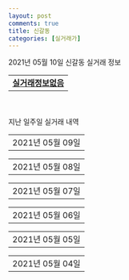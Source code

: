 ```yaml
---
layout: post
comments: true
title: 신갈동
categories: [실거래가]
---
```


2021년 05월 10일 신갈동 실거래 정보

<table>
  <tr>
    <td colspan="4" style="font-weight: bold;"><a href="https://search.naver.com/search.naver?query=실거래정보없음">실거래정보없음</a></td>
  </tr>
    
</table>
    
<div style="margin-top: 50px; margin-bottom: 13px">지난 일주일 실거래 내역</div>

  <table style="width: 100%; margin-bottom: 1px">
      <tr class="header">
        <td>2021년 05월 09일</td>
      </tr>
      <tr class="child" style="display: none">
        <td>
            
        <table>
          <tr>
            <td colspan="4" style="font-weight: bold;"><a href="https://search.naver.com/search.naver?query=실거래정보없음">실거래정보없음</a></td>
          </tr>

        </table>
    
        </td>
      </tr>
  </table>
    
  <table style="width: 100%; margin-bottom: 1px">
      <tr class="header">
        <td>2021년 05월 08일</td>
      </tr>
      <tr class="child" style="display: none">
        <td>
            
        <table>
          <tr>
            <td colspan="4" style="font-weight: bold;"><a href="https://search.naver.com/search.naver?query=갈현마을현대홈타운">갈현마을현대홈타운</a></td>
          </tr>

          <tr>
            <td>매매</td>
            <td>1층</td>
            <td>59.959㎡</td>
            <td>계약일 2021-04-27</td>
          </tr>
          <tr>
            <td colspan="4">50,000<br>기존최고가 50,000</td>
          </tr>
    
        </table>
        <table style="margin-top: 5px">
          <tr>
            <td colspan="4" style="font-weight: bold;"><a href="https://search.naver.com/search.naver?query=신흥덕 롯데캐슬 레이시티">신흥덕 롯데캐슬 레이시티</a></td>
          </tr>
    
          <tr>
            <td>매매</td>
            <td>15층</td>
            <td>59.5731㎡</td>
            <td>계약일 2021-05-03</td>
          </tr>
          <tr>
            <td colspan="4">61,000<br>기존최고가 61,000</td>
          </tr>
    
        </table>
        <table style="margin-top: 5px">
          <tr>
            <td colspan="4" style="font-weight: bold;"><a href="https://search.naver.com/search.naver?query=오성타워">오성타워</a></td>
          </tr>
    
          <tr>
            <td>매매</td>
            <td>11층</td>
            <td>24.81㎡</td>
            <td>계약일 2021-05-04</td>
          </tr>
          <tr>
            <td colspan="4">9,260<br>기존최고가 9,260</td>
          </tr>
    
          <tr>
            <td>매매</td>
            <td>7층</td>
            <td>16.6㎡</td>
            <td>계약일 2021-05-04</td>
          </tr>
          <tr>
            <td colspan="4">4,830<br>기존최고가 4,830</td>
          </tr>
    
          <tr>
            <td>매매</td>
            <td>4층</td>
            <td>16.25㎡</td>
            <td>계약일 2021-05-04</td>
          </tr>
          <tr>
            <td colspan="4">4,830<br>기존최고가 4,830</td>
          </tr>
    
          <tr>
            <td>매매</td>
            <td>5층</td>
            <td>16.6㎡</td>
            <td>계약일 2021-05-04</td>
          </tr>
          <tr>
            <td colspan="4">4,830<br>기존최고가 4,830</td>
          </tr>
    
          <tr>
            <td>매매</td>
            <td>7층</td>
            <td>15.16㎡</td>
            <td>계약일 2021-05-04</td>
          </tr>
          <tr>
            <td colspan="4">4,830<br>기존최고가 4,830</td>
          </tr>
    
          <tr>
            <td>매매</td>
            <td>5층</td>
            <td>16.25㎡</td>
            <td>계약일 2021-05-04</td>
          </tr>
          <tr>
            <td colspan="4">4,830<br>기존최고가 4,830</td>
          </tr>
    
          <tr>
            <td>매매</td>
            <td>9층</td>
            <td>15.19㎡</td>
            <td>계약일 2021-05-04</td>
          </tr>
          <tr>
            <td colspan="4">4,830<br>기존최고가 4,830</td>
          </tr>
    
          <tr>
            <td>매매</td>
            <td>6층</td>
            <td>16.6㎡</td>
            <td>계약일 2021-05-04</td>
          </tr>
          <tr>
            <td colspan="4">4,830<br>기존최고가 4,830</td>
          </tr>
    
          <tr>
            <td>매매</td>
            <td>8층</td>
            <td>16.6㎡</td>
            <td>계약일 2021-05-04</td>
          </tr>
          <tr>
            <td colspan="4">4,830<br>기존최고가 4,830</td>
          </tr>
    
          <tr>
            <td>매매</td>
            <td>10층</td>
            <td>12.87㎡</td>
            <td>계약일 2021-05-04</td>
          </tr>
          <tr>
            <td colspan="4">4,830<br>기존최고가 4,830</td>
          </tr>
    
          <tr>
            <td>매매</td>
            <td>8층</td>
            <td>14.28㎡</td>
            <td>계약일 2021-05-04</td>
          </tr>
          <tr>
            <td colspan="4">4,830<br>기존최고가 4,830</td>
          </tr>
    
          <tr>
            <td>매매</td>
            <td>4층</td>
            <td>15.16㎡</td>
            <td>계약일 2021-05-04</td>
          </tr>
          <tr>
            <td colspan="4">4,830<br>기존최고가 4,830</td>
          </tr>
    
          <tr>
            <td>매매</td>
            <td>6층</td>
            <td>15.16㎡</td>
            <td>계약일 2021-05-04</td>
          </tr>
          <tr>
            <td colspan="4">4,830<br>기존최고가 4,830</td>
          </tr>
    
          <tr>
            <td>매매</td>
            <td>9층</td>
            <td>11.54㎡</td>
            <td>계약일 2021-05-04</td>
          </tr>
          <tr>
            <td colspan="4">4,830<br>기존최고가 4,830</td>
          </tr>
    
          <tr>
            <td>매매</td>
            <td>9층</td>
            <td>12.96㎡</td>
            <td>계약일 2021-05-04</td>
          </tr>
          <tr>
            <td colspan="4">4,830<br>기존최고가 4,830</td>
          </tr>
    
          <tr>
            <td>매매</td>
            <td>10층</td>
            <td>14.28㎡</td>
            <td>계약일 2021-05-04</td>
          </tr>
          <tr>
            <td colspan="4">4,830<br>기존최고가 4,830</td>
          </tr>
    
          <tr>
            <td>매매</td>
            <td>4층</td>
            <td>16.6㎡</td>
            <td>계약일 2021-05-04</td>
          </tr>
          <tr>
            <td colspan="4">4,830<br>기존최고가 4,830</td>
          </tr>
    
          <tr>
            <td>매매</td>
            <td>9층</td>
            <td>12.79㎡</td>
            <td>계약일 2021-05-04</td>
          </tr>
          <tr>
            <td colspan="4">4,830<br>기존최고가 4,830</td>
          </tr>
    
          <tr>
            <td>매매</td>
            <td>9층</td>
            <td>12.87㎡</td>
            <td>계약일 2021-05-04</td>
          </tr>
          <tr>
            <td colspan="4">4,830<br>기존최고가 4,830</td>
          </tr>
    
          <tr>
            <td>매매</td>
            <td>9층</td>
            <td>14.28㎡</td>
            <td>계약일 2021-05-04</td>
          </tr>
          <tr>
            <td colspan="4">4,830<br>기존최고가 4,830</td>
          </tr>
    
          <tr>
            <td>매매</td>
            <td>10층</td>
            <td>11.66㎡</td>
            <td>계약일 2021-05-04</td>
          </tr>
          <tr>
            <td colspan="4">4,830<br>기존최고가 4,830</td>
          </tr>
    
          <tr>
            <td>매매</td>
            <td>6층</td>
            <td>16.25㎡</td>
            <td>계약일 2021-05-04</td>
          </tr>
          <tr>
            <td colspan="4">4,830<br>기존최고가 4,830</td>
          </tr>
    
          <tr>
            <td>매매</td>
            <td>9층</td>
            <td>11.66㎡</td>
            <td>계약일 2021-05-04</td>
          </tr>
          <tr>
            <td colspan="4">4,830<br>기존최고가 4,830</td>
          </tr>
    
          <tr>
            <td>매매</td>
            <td>10층</td>
            <td>12.96㎡</td>
            <td>계약일 2021-05-04</td>
          </tr>
          <tr>
            <td colspan="4">4,830<br>기존최고가 4,830</td>
          </tr>
    
          <tr>
            <td>매매</td>
            <td>7층</td>
            <td>16.25㎡</td>
            <td>계약일 2021-05-04</td>
          </tr>
          <tr>
            <td colspan="4">4,830<br>기존최고가 4,830</td>
          </tr>
    
          <tr>
            <td>매매</td>
            <td>5층</td>
            <td>15.16㎡</td>
            <td>계약일 2021-05-04</td>
          </tr>
          <tr>
            <td colspan="4">4,830<br>기존최고가 4,830</td>
          </tr>
    
          <tr>
            <td>매매</td>
            <td>10층</td>
            <td>12.79㎡</td>
            <td>계약일 2021-05-04</td>
          </tr>
          <tr>
            <td colspan="4">4,830<br>기존최고가 4,830</td>
          </tr>
    
          <tr>
            <td>매매</td>
            <td>10층</td>
            <td>11.54㎡</td>
            <td>계약일 2021-05-04</td>
          </tr>
          <tr>
            <td colspan="4">4,830<br>기존최고가 4,830</td>
          </tr>
    
          <tr>
            <td>매매</td>
            <td>8층</td>
            <td>15.16㎡</td>
            <td>계약일 2021-05-04</td>
          </tr>
          <tr>
            <td colspan="4">4,830<br>기존최고가 4,830</td>
          </tr>
    
          <tr>
            <td>매매</td>
            <td>11층</td>
            <td>14.28㎡</td>
            <td>계약일 2021-05-04</td>
          </tr>
          <tr>
            <td colspan="4">4,830<br>기존최고가 4,830</td>
          </tr>
    
          <tr>
            <td>매매</td>
            <td>10층</td>
            <td>15.19㎡</td>
            <td>계약일 2021-05-04</td>
          </tr>
          <tr>
            <td colspan="4">4,830<br>기존최고가 4,830</td>
          </tr>
    
          <tr>
            <td>매매</td>
            <td>11층</td>
            <td>14.05㎡</td>
            <td>계약일 2021-05-04</td>
          </tr>
          <tr>
            <td colspan="4">4,830<br>기존최고가 4,830</td>
          </tr>
    
          <tr>
            <td>매매</td>
            <td>11층</td>
            <td>18.97㎡</td>
            <td>계약일 2021-05-04</td>
          </tr>
          <tr>
            <td colspan="4">4,830<br>기존최고가 4,830</td>
          </tr>
    
          <tr>
            <td>매매</td>
            <td>11층</td>
            <td>11.73㎡</td>
            <td>계약일 2021-05-04</td>
          </tr>
          <tr>
            <td colspan="4">4,830<br>기존최고가 4,830</td>
          </tr>
    
          <tr>
            <td>매매</td>
            <td>11층</td>
            <td>15.19㎡</td>
            <td>계약일 2021-05-04</td>
          </tr>
          <tr>
            <td colspan="4">4,830<br>기존최고가 4,830</td>
          </tr>
    
          <tr>
            <td>매매</td>
            <td>6층</td>
            <td>10.9㎡</td>
            <td>계약일 2021-05-04</td>
          </tr>
          <tr>
            <td colspan="4">3,800<br>기존최고가 3,800</td>
          </tr>
    
          <tr>
            <td>매매</td>
            <td>5층</td>
            <td>10.9㎡</td>
            <td>계약일 2021-05-04</td>
          </tr>
          <tr>
            <td colspan="4">3,800<br>기존최고가 3,800</td>
          </tr>
    
          <tr>
            <td>매매</td>
            <td>9층</td>
            <td>10.4㎡</td>
            <td>계약일 2021-05-04</td>
          </tr>
          <tr>
            <td colspan="4">3,800<br>기존최고가 3,800</td>
          </tr>
    
          <tr>
            <td>매매</td>
            <td>8층</td>
            <td>10.4㎡</td>
            <td>계약일 2021-05-04</td>
          </tr>
          <tr>
            <td colspan="4">3,800<br>기존최고가 3,800</td>
          </tr>
    
          <tr>
            <td>매매</td>
            <td>9층</td>
            <td>10.39㎡</td>
            <td>계약일 2021-05-04</td>
          </tr>
          <tr>
            <td colspan="4">3,800<br>기존최고가 3,800</td>
          </tr>
    
          <tr>
            <td>매매</td>
            <td>10층</td>
            <td>10.39㎡</td>
            <td>계약일 2021-05-04</td>
          </tr>
          <tr>
            <td colspan="4">3,800<br>기존최고가 3,800</td>
          </tr>
    
          <tr>
            <td>매매</td>
            <td>10층</td>
            <td>9.41㎡</td>
            <td>계약일 2021-05-04</td>
          </tr>
          <tr>
            <td colspan="4">3,800<br>기존최고가 3,800</td>
          </tr>
    
          <tr>
            <td>매매</td>
            <td>7층</td>
            <td>10.9㎡</td>
            <td>계약일 2021-05-04</td>
          </tr>
          <tr>
            <td colspan="4">3,800<br>기존최고가 3,800</td>
          </tr>
    
          <tr>
            <td>매매</td>
            <td>4층</td>
            <td>10.9㎡</td>
            <td>계약일 2021-05-04</td>
          </tr>
          <tr>
            <td colspan="4">3,800<br>기존최고가 3,800</td>
          </tr>
    
          <tr>
            <td>매매</td>
            <td>9층</td>
            <td>9.41㎡</td>
            <td>계약일 2021-05-04</td>
          </tr>
          <tr>
            <td colspan="4">3,800<br>기존최고가 3,800</td>
          </tr>
    
          <tr>
            <td>매매</td>
            <td>10층</td>
            <td>10.4㎡</td>
            <td>계약일 2021-05-04</td>
          </tr>
          <tr>
            <td colspan="4">3,800<br>기존최고가 3,800</td>
          </tr>
    
        </table>
        <table style="margin-top: 5px">
          <tr>
            <td colspan="4" style="font-weight: bold;"><a href="https://search.naver.com/search.naver?query=기흥역 롯데캐슬 스카이">기흥역 롯데캐슬 스카이</a></td>
          </tr>
    
          <tr>
            <td>전세</td>
            <td>18층</td>
            <td>84.889㎡</td>
            <td>계약일 2021-04-24</td>
          </tr>
          <tr>
            <td colspan="4">48,000</td>
          </tr>
    
        </table>
        <table style="margin-top: 5px">
          <tr>
            <td colspan="4" style="font-weight: bold;"><a href="https://search.naver.com/search.naver?query=기흥파크뷰">기흥파크뷰</a></td>
          </tr>
    
          <tr>
            <td>전세</td>
            <td>1층</td>
            <td>84.98㎡</td>
            <td>계약일 2021-05-05</td>
          </tr>
          <tr>
            <td colspan="4">20,000</td>
          </tr>
    
        </table>
        <table style="margin-top: 5px">
          <tr>
            <td colspan="4" style="font-weight: bold;"><a href="https://search.naver.com/search.naver?query=녹원마을새천년그린빌(1)">녹원마을새천년그린빌(1)</a></td>
          </tr>
    
          <tr>
            <td>전세</td>
            <td>10층</td>
            <td>59.51㎡</td>
            <td>계약일 2021-05-07</td>
          </tr>
          <tr>
            <td colspan="4">37,000</td>
          </tr>
    
        </table>
        <table style="margin-top: 5px">
          <tr>
            <td colspan="4" style="font-weight: bold;"><a href="https://search.naver.com/search.naver?query=녹원마을새천년그린빌주공(3)">녹원마을새천년그린빌주공(3)</a></td>
          </tr>
    
          <tr>
            <td>월세</td>
            <td>3층</td>
            <td>36.57㎡</td>
            <td>계약일 2021-05-07</td>
          </tr>
          <tr>
            <td colspan="4">17 (1,555)</td>
          </tr>
    
        </table>
        <table style="margin-top: 5px">
          <tr>
            <td colspan="4" style="font-weight: bold;"><a href="https://search.naver.com/search.naver?query=신미주">신미주</a></td>
          </tr>
    
          <tr>
            <td>전세</td>
            <td>1층</td>
            <td>59.22㎡</td>
            <td>계약일 2021-04-24</td>
          </tr>
          <tr>
            <td colspan="4">13,650</td>
          </tr>
    
        </table>
    
        </td>
      </tr>
  </table>
    
  <table style="width: 100%; margin-bottom: 1px">
      <tr class="header">
        <td>2021년 05월 07일</td>
      </tr>
      <tr class="child" style="display: none">
        <td>
            
        <table>
          <tr>
            <td colspan="4" style="font-weight: bold;"><a href="https://search.naver.com/search.naver?query=도현마을현대">도현마을현대</a></td>
          </tr>

          <tr>
            <td>매매</td>
            <td>2층</td>
            <td>134.651㎡</td>
            <td>계약일 2021-04-28</td>
          </tr>
          <tr>
            <td colspan="4">82,000<br>기존최고가 82,000</td>
          </tr>
    
        </table>
        <table style="margin-top: 5px">
          <tr>
            <td colspan="4" style="font-weight: bold;"><a href="https://search.naver.com/search.naver?query=오성타워">오성타워</a></td>
          </tr>
    
          <tr>
            <td>매매</td>
            <td>11층</td>
            <td>24.81㎡</td>
            <td>계약일 2021-03-18</td>
          </tr>
          <tr>
            <td colspan="4">9,260<br>기존최고가 9,260</td>
          </tr>
    
          <tr>
            <td>매매</td>
            <td>4층</td>
            <td>16.6㎡</td>
            <td>계약일 2021-03-18</td>
          </tr>
          <tr>
            <td colspan="4">4,830<br>기존최고가 4,830</td>
          </tr>
    
          <tr>
            <td>매매</td>
            <td>5층</td>
            <td>16.25㎡</td>
            <td>계약일 2021-03-18</td>
          </tr>
          <tr>
            <td colspan="4">4,830<br>기존최고가 4,830</td>
          </tr>
    
          <tr>
            <td>매매</td>
            <td>8층</td>
            <td>14.28㎡</td>
            <td>계약일 2021-03-18</td>
          </tr>
          <tr>
            <td colspan="4">4,830<br>기존최고가 4,830</td>
          </tr>
    
          <tr>
            <td>매매</td>
            <td>5층</td>
            <td>16.6㎡</td>
            <td>계약일 2021-03-18</td>
          </tr>
          <tr>
            <td colspan="4">4,830<br>기존최고가 4,830</td>
          </tr>
    
          <tr>
            <td>매매</td>
            <td>8층</td>
            <td>15.16㎡</td>
            <td>계약일 2021-03-18</td>
          </tr>
          <tr>
            <td colspan="4">4,830<br>기존최고가 4,830</td>
          </tr>
    
          <tr>
            <td>매매</td>
            <td>7층</td>
            <td>16.25㎡</td>
            <td>계약일 2021-03-18</td>
          </tr>
          <tr>
            <td colspan="4">4,830<br>기존최고가 4,830</td>
          </tr>
    
          <tr>
            <td>매매</td>
            <td>6층</td>
            <td>15.16㎡</td>
            <td>계약일 2021-03-18</td>
          </tr>
          <tr>
            <td colspan="4">4,830<br>기존최고가 4,830</td>
          </tr>
    
          <tr>
            <td>매매</td>
            <td>7층</td>
            <td>16.6㎡</td>
            <td>계약일 2021-03-18</td>
          </tr>
          <tr>
            <td colspan="4">4,830<br>기존최고가 4,830</td>
          </tr>
    
          <tr>
            <td>매매</td>
            <td>6층</td>
            <td>16.25㎡</td>
            <td>계약일 2021-03-18</td>
          </tr>
          <tr>
            <td colspan="4">4,830<br>기존최고가 4,830</td>
          </tr>
    
          <tr>
            <td>매매</td>
            <td>7층</td>
            <td>15.16㎡</td>
            <td>계약일 2021-03-18</td>
          </tr>
          <tr>
            <td colspan="4">4,830<br>기존최고가 4,830</td>
          </tr>
    
          <tr>
            <td>매매</td>
            <td>4층</td>
            <td>16.25㎡</td>
            <td>계약일 2021-03-18</td>
          </tr>
          <tr>
            <td colspan="4">4,830<br>기존최고가 4,830</td>
          </tr>
    
          <tr>
            <td>매매</td>
            <td>5층</td>
            <td>15.16㎡</td>
            <td>계약일 2021-03-18</td>
          </tr>
          <tr>
            <td colspan="4">4,830<br>기존최고가 4,830</td>
          </tr>
    
          <tr>
            <td>매매</td>
            <td>6층</td>
            <td>16.6㎡</td>
            <td>계약일 2021-03-18</td>
          </tr>
          <tr>
            <td colspan="4">4,830<br>기존최고가 4,830</td>
          </tr>
    
          <tr>
            <td>매매</td>
            <td>8층</td>
            <td>16.6㎡</td>
            <td>계약일 2021-03-18</td>
          </tr>
          <tr>
            <td colspan="4">4,830<br>기존최고가 4,830</td>
          </tr>
    
          <tr>
            <td>매매</td>
            <td>4층</td>
            <td>15.16㎡</td>
            <td>계약일 2021-03-18</td>
          </tr>
          <tr>
            <td colspan="4">4,830<br>기존최고가 4,830</td>
          </tr>
    
          <tr>
            <td>매매</td>
            <td>9층</td>
            <td>14.28㎡</td>
            <td>계약일 2021-03-18</td>
          </tr>
          <tr>
            <td colspan="4">4,830<br>기존최고가 4,830</td>
          </tr>
    
          <tr>
            <td>매매</td>
            <td>10층</td>
            <td>12.96㎡</td>
            <td>계약일 2021-03-18</td>
          </tr>
          <tr>
            <td colspan="4">4,830<br>기존최고가 4,830</td>
          </tr>
    
          <tr>
            <td>매매</td>
            <td>9층</td>
            <td>12.79㎡</td>
            <td>계약일 2021-03-18</td>
          </tr>
          <tr>
            <td colspan="4">4,830<br>기존최고가 4,830</td>
          </tr>
    
          <tr>
            <td>매매</td>
            <td>10층</td>
            <td>12.87㎡</td>
            <td>계약일 2021-03-18</td>
          </tr>
          <tr>
            <td colspan="4">4,830<br>기존최고가 4,830</td>
          </tr>
    
          <tr>
            <td>매매</td>
            <td>11층</td>
            <td>15.19㎡</td>
            <td>계약일 2021-03-18</td>
          </tr>
          <tr>
            <td colspan="4">4,830<br>기존최고가 4,830</td>
          </tr>
    
          <tr>
            <td>매매</td>
            <td>11층</td>
            <td>18.97㎡</td>
            <td>계약일 2021-03-18</td>
          </tr>
          <tr>
            <td colspan="4">4,830<br>기존최고가 4,830</td>
          </tr>
    
          <tr>
            <td>매매</td>
            <td>11층</td>
            <td>14.28㎡</td>
            <td>계약일 2021-03-18</td>
          </tr>
          <tr>
            <td colspan="4">4,830<br>기존최고가 4,830</td>
          </tr>
    
          <tr>
            <td>매매</td>
            <td>9층</td>
            <td>12.96㎡</td>
            <td>계약일 2021-03-18</td>
          </tr>
          <tr>
            <td colspan="4">4,830<br>기존최고가 4,830</td>
          </tr>
    
          <tr>
            <td>매매</td>
            <td>9층</td>
            <td>12.87㎡</td>
            <td>계약일 2021-03-18</td>
          </tr>
          <tr>
            <td colspan="4">4,830<br>기존최고가 4,830</td>
          </tr>
    
          <tr>
            <td>매매</td>
            <td>10층</td>
            <td>12.79㎡</td>
            <td>계약일 2021-03-18</td>
          </tr>
          <tr>
            <td colspan="4">4,830<br>기존최고가 4,830</td>
          </tr>
    
          <tr>
            <td>매매</td>
            <td>11층</td>
            <td>11.73㎡</td>
            <td>계약일 2021-03-18</td>
          </tr>
          <tr>
            <td colspan="4">4,830<br>기존최고가 4,830</td>
          </tr>
    
          <tr>
            <td>매매</td>
            <td>11층</td>
            <td>14.05㎡</td>
            <td>계약일 2021-03-18</td>
          </tr>
          <tr>
            <td colspan="4">4,830<br>기존최고가 4,830</td>
          </tr>
    
          <tr>
            <td>매매</td>
            <td>9층</td>
            <td>15.19㎡</td>
            <td>계약일 2021-03-18</td>
          </tr>
          <tr>
            <td colspan="4">4,830<br>기존최고가 4,830</td>
          </tr>
    
          <tr>
            <td>매매</td>
            <td>10층</td>
            <td>15.19㎡</td>
            <td>계약일 2021-03-18</td>
          </tr>
          <tr>
            <td colspan="4">4,830<br>기존최고가 4,830</td>
          </tr>
    
          <tr>
            <td>매매</td>
            <td>9층</td>
            <td>11.66㎡</td>
            <td>계약일 2021-03-18</td>
          </tr>
          <tr>
            <td colspan="4">4,830<br>기존최고가 4,830</td>
          </tr>
    
          <tr>
            <td>매매</td>
            <td>9층</td>
            <td>11.54㎡</td>
            <td>계약일 2021-03-18</td>
          </tr>
          <tr>
            <td colspan="4">4,830<br>기존최고가 4,830</td>
          </tr>
    
          <tr>
            <td>매매</td>
            <td>10층</td>
            <td>14.28㎡</td>
            <td>계약일 2021-03-18</td>
          </tr>
          <tr>
            <td colspan="4">4,830<br>기존최고가 4,830</td>
          </tr>
    
          <tr>
            <td>매매</td>
            <td>10층</td>
            <td>11.66㎡</td>
            <td>계약일 2021-03-18</td>
          </tr>
          <tr>
            <td colspan="4">4,830<br>기존최고가 4,830</td>
          </tr>
    
          <tr>
            <td>매매</td>
            <td>10층</td>
            <td>11.54㎡</td>
            <td>계약일 2021-03-18</td>
          </tr>
          <tr>
            <td colspan="4">4,830<br>기존최고가 4,830</td>
          </tr>
    
          <tr>
            <td>매매</td>
            <td>6층</td>
            <td>10.9㎡</td>
            <td>계약일 2021-03-18</td>
          </tr>
          <tr>
            <td colspan="4">3,800<br>기존최고가 3,800</td>
          </tr>
    
          <tr>
            <td>매매</td>
            <td>8층</td>
            <td>10.4㎡</td>
            <td>계약일 2021-03-18</td>
          </tr>
          <tr>
            <td colspan="4">3,800<br>기존최고가 3,800</td>
          </tr>
    
          <tr>
            <td>매매</td>
            <td>7층</td>
            <td>10.9㎡</td>
            <td>계약일 2021-03-18</td>
          </tr>
          <tr>
            <td colspan="4">3,800<br>기존최고가 3,800</td>
          </tr>
    
          <tr>
            <td>매매</td>
            <td>5층</td>
            <td>10.9㎡</td>
            <td>계약일 2021-03-18</td>
          </tr>
          <tr>
            <td colspan="4">3,800<br>기존최고가 3,800</td>
          </tr>
    
          <tr>
            <td>매매</td>
            <td>4층</td>
            <td>10.9㎡</td>
            <td>계약일 2021-03-18</td>
          </tr>
          <tr>
            <td colspan="4">3,800<br>기존최고가 3,800</td>
          </tr>
    
          <tr>
            <td>매매</td>
            <td>10층</td>
            <td>10.39㎡</td>
            <td>계약일 2021-03-18</td>
          </tr>
          <tr>
            <td colspan="4">3,800<br>기존최고가 3,800</td>
          </tr>
    
          <tr>
            <td>매매</td>
            <td>10층</td>
            <td>10.4㎡</td>
            <td>계약일 2021-03-18</td>
          </tr>
          <tr>
            <td colspan="4">3,800<br>기존최고가 3,800</td>
          </tr>
    
          <tr>
            <td>매매</td>
            <td>9층</td>
            <td>10.39㎡</td>
            <td>계약일 2021-03-18</td>
          </tr>
          <tr>
            <td colspan="4">3,800<br>기존최고가 3,800</td>
          </tr>
    
          <tr>
            <td>매매</td>
            <td>9층</td>
            <td>9.41㎡</td>
            <td>계약일 2021-03-18</td>
          </tr>
          <tr>
            <td colspan="4">3,800<br>기존최고가 3,800</td>
          </tr>
    
          <tr>
            <td>매매</td>
            <td>9층</td>
            <td>10.4㎡</td>
            <td>계약일 2021-03-18</td>
          </tr>
          <tr>
            <td colspan="4">3,800<br>기존최고가 3,800</td>
          </tr>
    
          <tr>
            <td>매매</td>
            <td>10층</td>
            <td>9.41㎡</td>
            <td>계약일 2021-03-18</td>
          </tr>
          <tr>
            <td colspan="4">3,800<br>기존최고가 3,800</td>
          </tr>
    
        </table>
        <table style="margin-top: 5px">
          <tr>
            <td colspan="4" style="font-weight: bold;"><a href="https://search.naver.com/search.naver?query=이안 두드림기흥역">이안 두드림기흥역</a></td>
          </tr>
    
          <tr>
            <td>매매</td>
            <td>10층</td>
            <td>16.45㎡</td>
            <td>계약일 2021-04-26</td>
          </tr>
          <tr>
            <td colspan="4">12,500<br>기존최고가 12,500</td>
          </tr>
    
        </table>
        <table style="margin-top: 5px">
          <tr>
            <td colspan="4" style="font-weight: bold;"><a href="https://search.naver.com/search.naver?query=녹원마을새천년그린빌(1)">녹원마을새천년그린빌(1)</a></td>
          </tr>
    
          <tr>
            <td>전세</td>
            <td>2층</td>
            <td>51.52㎡</td>
            <td>계약일 2021-04-23</td>
          </tr>
          <tr>
            <td colspan="4">23,000</td>
          </tr>
    
        </table>
        <table style="margin-top: 5px">
          <tr>
            <td colspan="4" style="font-weight: bold;"><a href="https://search.naver.com/search.naver?query=신흥덕 롯데캐슬 레이시티">신흥덕 롯데캐슬 레이시티</a></td>
          </tr>
    
          <tr>
            <td>전세</td>
            <td>19층</td>
            <td>59.5731㎡</td>
            <td>계약일 2021-05-06</td>
          </tr>
          <tr>
            <td colspan="4">19,000</td>
          </tr>
    
        </table>
    
        </td>
      </tr>
  </table>
    
  <table style="width: 100%; margin-bottom: 1px">
      <tr class="header">
        <td>2021년 05월 06일</td>
      </tr>
      <tr class="child" style="display: none">
        <td>
            
        <table>
          <tr>
            <td colspan="4" style="font-weight: bold;"><a href="https://search.naver.com/search.naver?query=실거래정보없음">실거래정보없음</a></td>
          </tr>

        </table>
    
        </td>
      </tr>
  </table>
    
  <table style="width: 100%; margin-bottom: 1px">
      <tr class="header">
        <td>2021년 05월 05일</td>
      </tr>
      <tr class="child" style="display: none">
        <td>
            
        <table>
          <tr>
            <td colspan="4" style="font-weight: bold;"><a href="https://search.naver.com/search.naver?query=기흥파크뷰">기흥파크뷰</a></td>
          </tr>

          <tr>
            <td>매매</td>
            <td>2층</td>
            <td>84.98㎡</td>
            <td>계약일 2021-04-10</td>
          </tr>
          <tr>
            <td colspan="4">61,000<br>기존최고가 61,000</td>
          </tr>
    
        </table>
        <table style="margin-top: 5px">
          <tr>
            <td colspan="4" style="font-weight: bold;"><a href="https://search.naver.com/search.naver?query=동오">동오</a></td>
          </tr>
    
          <tr>
            <td>매매</td>
            <td>4층</td>
            <td>50.17㎡</td>
            <td>계약일 2021-04-17</td>
          </tr>
          <tr>
            <td colspan="4">25,000<br>기존최고가 25,000</td>
          </tr>
    
        </table>
        <table style="margin-top: 5px">
          <tr>
            <td colspan="4" style="font-weight: bold;"><a href="https://search.naver.com/search.naver?query=양현마을 신안">양현마을 신안</a></td>
          </tr>
    
          <tr>
            <td>매매</td>
            <td>11층</td>
            <td>59.96㎡</td>
            <td>계약일 2021-04-16</td>
          </tr>
          <tr>
            <td colspan="4">53,000<br>기존최고가 53,000</td>
          </tr>
    
        </table>
        <table style="margin-top: 5px">
          <tr>
            <td colspan="4" style="font-weight: bold;"><a href="https://search.naver.com/search.naver?query=원대마을신갈한신">원대마을신갈한신</a></td>
          </tr>
    
          <tr>
            <td>매매</td>
            <td>14층</td>
            <td>98.3㎡</td>
            <td>계약일 2021-05-01</td>
          </tr>
          <tr>
            <td colspan="4">50,000<br>기존최고가 50,000</td>
          </tr>
    
        </table>
        <table style="margin-top: 5px">
          <tr>
            <td colspan="4" style="font-weight: bold;"><a href="https://search.naver.com/search.naver?query=녹원마을새천년그린빌(1)">녹원마을새천년그린빌(1)</a></td>
          </tr>
    
          <tr>
            <td>전세</td>
            <td>18층</td>
            <td>51.6㎡</td>
            <td>계약일 2021-05-01</td>
          </tr>
          <tr>
            <td colspan="4">35,000</td>
          </tr>
    
        </table>
        <table style="margin-top: 5px">
          <tr>
            <td colspan="4" style="font-weight: bold;"><a href="https://search.naver.com/search.naver?query=녹원마을새천년그린빌2단지">녹원마을새천년그린빌2단지</a></td>
          </tr>
    
          <tr>
            <td>전세</td>
            <td>7층</td>
            <td>59.51㎡</td>
            <td>계약일 2021-05-01</td>
          </tr>
          <tr>
            <td colspan="4">22,500</td>
          </tr>
    
        </table>
        <table style="margin-top: 5px">
          <tr>
            <td colspan="4" style="font-weight: bold;"><a href="https://search.naver.com/search.naver?query=삼익리베리움">삼익리베리움</a></td>
          </tr>
    
          <tr>
            <td>전세</td>
            <td>6층</td>
            <td>18.06㎡</td>
            <td>계약일 2021-04-30</td>
          </tr>
          <tr>
            <td colspan="4">9,000</td>
          </tr>
    
        </table>
        <table style="margin-top: 5px">
          <tr>
            <td colspan="4" style="font-weight: bold;"><a href="https://search.naver.com/search.naver?query=신갈현대아파트">신갈현대아파트</a></td>
          </tr>
    
          <tr>
            <td>전세</td>
            <td>1층</td>
            <td>59.972㎡</td>
            <td>계약일 2021-03-03</td>
          </tr>
          <tr>
            <td colspan="4">28,500</td>
          </tr>
    
        </table>
        <table style="margin-top: 5px">
          <tr>
            <td colspan="4" style="font-weight: bold;"><a href="https://search.naver.com/search.naver?query=양현마을 신안">양현마을 신안</a></td>
          </tr>
    
          <tr>
            <td>월세</td>
            <td>11층</td>
            <td>59.96㎡</td>
            <td>계약일 2021-03-29</td>
          </tr>
          <tr>
            <td colspan="4">100 (3,000)<br>기존최고가 53,000 (3,000)</td>
          </tr>
    
        </table>
    
        </td>
      </tr>
  </table>
    
  <table style="width: 100%; margin-bottom: 1px">
      <tr class="header">
        <td>2021년 05월 04일</td>
      </tr>
      <tr class="child" style="display: none">
        <td>
            
        <table>
          <tr>
            <td colspan="4" style="font-weight: bold;"><a href="https://search.naver.com/search.naver?query=신흥덕 롯데캐슬 레이시티">신흥덕 롯데캐슬 레이시티</a></td>
          </tr>

          <tr>
            <td>매매</td>
            <td>3층</td>
            <td>59.9818㎡</td>
            <td>계약일 2021-04-10</td>
          </tr>
          <tr>
            <td colspan="4">59,700<br>기존최고가 59,700</td>
          </tr>
    
        </table>
        <table style="margin-top: 5px">
          <tr>
            <td colspan="4" style="font-weight: bold;"><a href="https://search.naver.com/search.naver?query=기흥파크뷰">기흥파크뷰</a></td>
          </tr>
    
          <tr>
            <td>월세</td>
            <td>7층</td>
            <td>84.79㎡</td>
            <td>계약일 2021-03-20</td>
          </tr>
          <tr>
            <td colspan="4">110 (10,000)</td>
          </tr>
    
        </table>
        <table style="margin-top: 5px">
          <tr>
            <td colspan="4" style="font-weight: bold;"><a href="https://search.naver.com/search.naver?query=신흥덕 롯데캐슬 레이시티">신흥덕 롯데캐슬 레이시티</a></td>
          </tr>
    
          <tr>
            <td>전세</td>
            <td>12층</td>
            <td>59.9818㎡</td>
            <td>계약일 2021-03-05</td>
          </tr>
          <tr>
            <td colspan="4">45,000</td>
          </tr>
    
          <tr>
            <td>전세</td>
            <td>11층</td>
            <td>72.0597㎡</td>
            <td>계약일 2021-05-01</td>
          </tr>
          <tr>
            <td colspan="4">26,250</td>
          </tr>
    
        </table>
    
        </td>
      </tr>
  </table>
    

